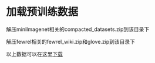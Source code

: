 # 加载预训练数据
解压miniImagenet相关的compacted_datasets.zip到该目录下

解压fewrel相关的fewrel_wiki.zip和glove.zip到该目录下

以上数据可以在这里[下载](https://aistudio.baidu.com/aistudio/datasetdetail/149267)